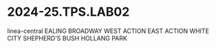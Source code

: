 # 2024-25.TPS.LAB02
linea-central
EALING BROADWAY
WEST ACTION
EAST ACTION
WHITE CITY
SHEPHERD'S BUSH
HOLLANG PARK
